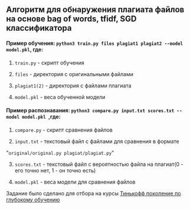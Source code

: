 ## Алгоритм для обнаружения плагиата файлов на основе bag of words, tfidf, SGD классификатора

#### Пример обучения: `python3 train.py files plagiat1 plagiat2 --model model.pkl`, где:

1. `train.py` - скрипт обучения

2. `files` - директория с оригинальными файлами

3. `plagiat1(2)` - директория с файлами плагиата

4. `model.pkl` - веса обученной модели



#### Пример распознавания: `python3 compare.py input.txt scores.txt --model model.pkl `,где:

1. `compare.py` - скрипт сравнения файлов

2. `input.txt` - текстовый файл с файлами для сравнения в формате 

"`original/original.py plagiat/plagiat.py`"

3. `scores.txt` - текстовый файл с вероятностью файла на плагиат(0 - его точно нет, 1 - он точно есть)

4. `model.pkl` - веса модели для сравнения файлов




Задание было сделано для отбора на курсы <ins>Тинькофф поколение по глубокому обучению</ins>





